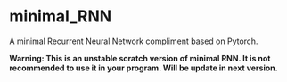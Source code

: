 # minimal_RNN
A minimal Recurrent Neural Network compliment based on Pytorch.

**Warning: This is an unstable scratch version of minimal RNN. It is not recommended to use it in your program. Will be update in next version.**
